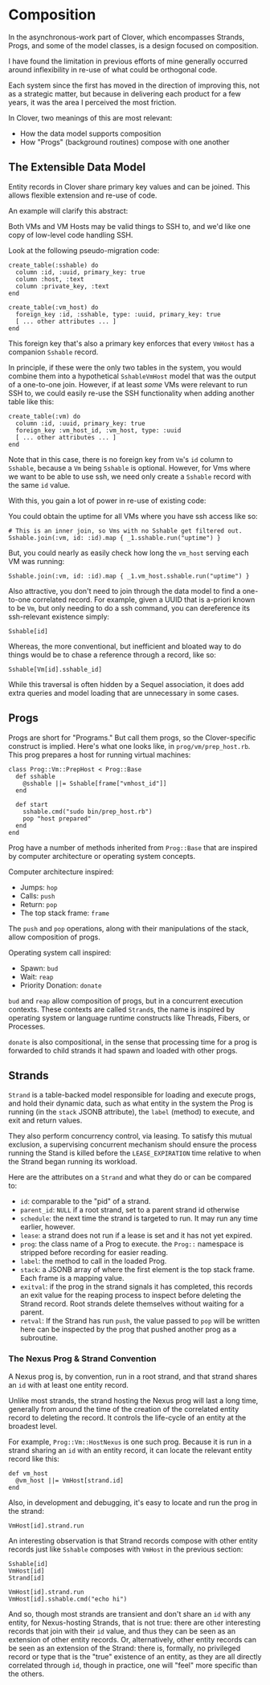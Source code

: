 # Composition

In the asynchronous-work part of Clover, which encompasses Strands,
Progs, and some of the model classes, is a design focused on
composition.

I have found the limitation in previous efforts of mine generally
occurred around inflexibility in re-use of what could be orthogonal
code.

Each system since the first has moved in the direction of improving
this, not as a strategic matter, but because in delivering each
product for a few years, it was the area I perceived the most
friction.

In Clover, two meanings of this are most relevant:

* How the data model supports composition
* How "Progs" (background routines) compose with one another

## The Extensible Data Model

Entity records in Clover share primary key values and can be joined.
This allows flexible extension and re-use of code.

An example will clarify this abstract:

Both VMs and VM Hosts may be valid things to SSH to, and we'd like one
copy of low-level code handling SSH.

Look at the following pseudo-migration code:

    create_table(:sshable) do
      column :id, :uuid, primary_key: true
      column :host, :text
      column :private_key, :text
    end

    create_table(:vm_host) do
      foreign_key :id, :sshable, type: :uuid, primary_key: true
      [ ... other attributes ... ]
    end

This foreign key that's also a primary key enforces that every
`VmHost` has a companion `Sshable` record.

In principle, if these were the only two tables in the system, you
would combine them into a hypothetical `SshableVmHost` model that was
the output of a one-to-one join.  However, if at least *some* VMs were
relevant to run SSH to, we could easily re-use the SSH functionality
when adding another table like this:

    create_table(:vm) do
      column :id, :uuid, primary_key: true
      foreign_key :vm_host_id, :vm_host, type: :uuid
      [ ... other attributes ... ]
    end

Note that in this case, there is no foreign key from `Vm`'s `id`
column to `Sshable`, because a `Vm` being `Sshable` is optional.
However, for Vms where we want to be able to use ssh, we need only
create a `Sshable` record with the same `id` value.

With this, you gain a lot of power in re-use of existing code:

You could obtain the uptime for all VMs where you have ssh access like
so:

    # This is an inner join, so Vms with no Sshable get filtered out.
    Sshable.join(:vm, id: :id).map { _1.sshable.run("uptime") }

But, you could nearly as easily check how long the `vm_host` serving
each VM was running:

    Sshable.join(:vm, id: :id).map { _1.vm_host.sshable.run("uptime") }

Also attractive, you don't need to join through the data model to find
a one-to-one correlated record.  For example, given a UUID that is
a-priori known to be `Vm`, but only needing to do a ssh command, you
can dereference its ssh-relevant existence simply:

    Sshable[id]

Whereas, the more conventional, but inefficient and bloated way to do
things would be to chase a reference through a record, like so:

    Sshable[Vm[id].sshable_id]

While this traversal is often hidden by a Sequel association, it does
add extra queries and model loading that are unnecessary in some
cases.

## Progs

Progs are short for "Programs." But call them progs, so the
Clover-specific construct is implied.  Here's what one looks like, in
`prog/vm/prep_host.rb`. This prog prepares a host for running virtual
machines:

    class Prog::Vm::PrepHost < Prog::Base
      def sshable
        @sshable ||= Sshable[frame["vmhost_id"]]
      end

      def start
        sshable.cmd("sudo bin/prep_host.rb")
        pop "host prepared"
      end
    end

Prog have a number of methods inherited from `Prog::Base` that are
inspired by computer architecture or operating system concepts.

Computer architecture inspired:

* Jumps: `hop`
* Calls: `push`
* Return: `pop`
* The top stack frame: `frame`

The `push` and `pop` operations, along with their manipulations of the
stack, allow composition of progs.

Operating system call inspired:

* Spawn: `bud`
* Wait: `reap`
* Priority Donation: `donate`

`bud` and `reap` allow composition of progs, but in a concurrent
execution contexts.  These contexts are called `Strand`s, the name is
inspired by operating system or language runtime constructs like
Threads, Fibers, or Processes.

`donate` is also compositional, in the sense that processing time for
a prog is forwarded to child strands it had spawn and loaded with
other progs.

## Strands

`Strand` is a table-backed model responsible for loading and execute
progs, and hold their dynamic data, such as what entity in the system
the Prog is running (in the `stack` JSONB attribute), the `label`
(method) to execute, and exit and return values.

They also perform concurrency control, via leasing.  To satisfy this
mutual exclusion, a supervising concurrent mechanism should ensure the
process running the Stand is killed before the `LEASE_EXPIRATION` time
relative to when the Strand began running its workload.

Here are the attributes on a `Strand` and what they do or can be
compared to:

* `id`: comparable to the "pid" of a strand.
* `parent_id`: `NULL` if a root strand, set to a parent strand id otherwise
* `schedule`: the next time the strand is targeted to run.  It may run
  any time earlier, however.
* `lease`: a strand does not run if a lease is set and it has not yet expired.
* `prog`: the class name of a Prog to execute. the `Prog::` namespace
  is stripped before recording for easier reading.
* `label`: the method to call in the loaded Prog.
* `stack`: a JSONB array of where the first element is the top stack
           frame.  Each frame is a mapping value.
* `exitval`: if the prog in the strand signals it has completed, this
  records an exit value for the reaping process to inspect before
  deleting the Strand record.  Root strands delete themselves without
  waiting for a parent.
* `retval`: If the Strand has run `push`, the value passed to `pop`
  will be written here can be inspected by the prog that pushed
  another prog as a subroutine.

### The Nexus Prog & Strand Convention

A Nexus prog is, by convention, run in a root strand, and that strand
shares an `id` with at least one entity record.

Unlike most strands, the strand hosting the Nexus prog will last a
long time, generally from around the time of the creation of the
correlated entity record to deleting the record.  It controls the
life-cycle of an entity at the broadest level.

For example, `Prog::Vm::HostNexus` is one such prog.  Because it is
run in a strand sharing an `id` with an entity record, it can locate
the relevant entity record like this:

    def vm_host
      @vm_host ||= VmHost[strand.id]
    end

Also, in development and debugging, it's easy to locate and run the
prog in the strand:

    VmHost[id].strand.run

An interesting observation is that Strand records compose with other
entity records just like `Sshable` composes with `VmHost` in the
previous section:

    Sshable[id]
    VmHost[id]
    Strand[id]

    VmHost[id].strand.run
    VmHost[id].sshable.cmd("echo hi")

And so, though most strands are transient and don't share an `id` with
any entity, for Nexus-hosting Strands, that is not true: there are
other interesting records that join with their `id` value, and thus
they can be seen as an extension of other entity records.  Or,
alternatively, other entity records can be seen as an extension of the
Strand: there is, formally, no privileged record or type that is the
"true" existence of an entity, as they are all directly correlated
through `id`, though in practice, one will "feel" more specific than
the others.
